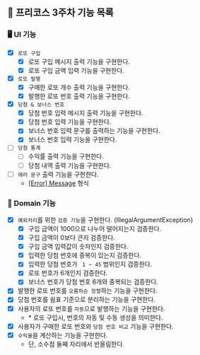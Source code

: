 ## 🎱 프리코스 3주차 기능 목록

### 🖥 UI 기능

- [x] `로또 구입`
  - [x] 로또 구입 메시지 출력 기능을 구현한다.
  - [x] 로또 구입 금액 입력 기능을 구현한다.
- [x] `로또 발행`
  - [x] 구매한 로또 개수 출력 기능을 구현한다.
  - [x] 발행한 로또 번호 출력 기능을 구현한다.
- [x] `당첨 & 보너스 번호`
  - [x] 당첨 번호 입력 메시지 출력 기능을 구현한다.
  - [x] 당첨 번호 입력 기능을 구현한다.
  - [x] 보너스 번호 입력 문구를 출력하는 기능을 구현한다.
  - [x] 보너스 번호 입력 기능을 구현한다.
- [ ] `당첨 통계`
  - [ ] 수익률 출력 기능을 구현한다.
  - [ ] 당첨 내역 출력 기능을 구현한다.
- [ ] `에러 문구` 출력 기능을 구현한다.
  - <u>[Error] Message</u> 형식

### 🎨 Domain 기능

- [x] `예외처리`를 위한 `검증 기능`을 구현한다. (IllegalArgumentException)
  - [x] 구입 금액이 1000으로 나누어 떨어지는지 검증한다.
  - [x] 구입 금액이 0보다 큰지 검증한다.
  - [x] 구입 금액 입력값이 숫자인지 검증한다.
  - [x] 입력한 당첨 번호에 중복이 있는지 검증한다.
  - [x] 입력한 당첨 번호가 ` 1 ~ 45` 범위인지 검증한다.
  - [x] 로또 번호가 6개인지 검증한다.
  - [x] 보너스 번호가 당첨 번호 6개와 중복되는 검증한다.
- [x] 발행한 로또 번호를 `오름차순 정렬`하는 기능을 구현한다.
- [x] 당첨 번호를 쉼표 기준으로 분리하는 기능을 구현한다.
- [x] 사용자의 로또 번호를 `자동`으로 발행하는 기능을 구현한다.
  - \* 로또 구입시, 번호의 자동 및 수동 생성을 의미한다.
- [x] 사용자가 구매한 로또 번호와 `당첨 번호 비교` 기능을 구현한다.
- [x] `수익율`을 계산하는 기능을 구현한다.
  - 단, 소수점 둘째 자리에서 반올림한다.